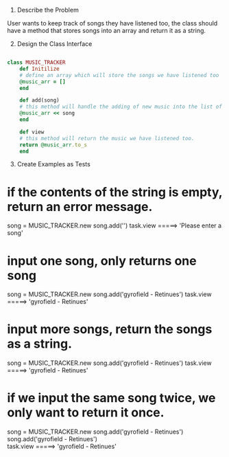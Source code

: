 1. Describe the Problem

User wants to keep track of songs they have listened too, the class should have a method that stores songs into an array and return it as a string.  

2. Design the Class Interface

``` ruby 

class MUSIC_TRACKER
    def Initilize
    # define an array which will store the songs we have listened too
    @music_arr = []
    end 

    def add(song)
    # this method will handle the adding of new music into the list of music listened too.
    @music_arr << song 
    end 

    def view
    # this method will return the music we have listened too. 
    return @music_arr.to_s
    end 

```
3. Create Examples as Tests

# if the contents of the string is empty, return an error message.
song = MUSIC_TRACKER.new
song.add('') 
task.view =====> 'Please enter a song'

# input one song, only returns one song
song = MUSIC_TRACKER.new
song.add('gyrofield - Retinues') 
task.view =====> 'gyrofield - Retinues'

# input more songs, return the songs as a string.
song = MUSIC_TRACKER.new
song.add('gyrofield - Retinues') 
task.view =====> 'gyrofield - Retinues'

# if we input the same song twice, we only want to return it once. 
song = MUSIC_TRACKER.new
song.add('gyrofield - Retinues')
song.add('gyrofield - Retinues')  
task.view =====> 'gyrofield - Retinues'
